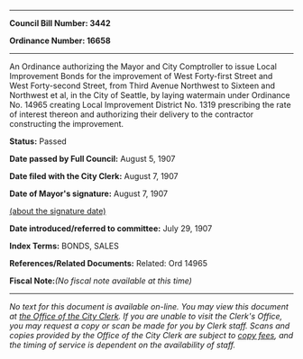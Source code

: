 

********

**Council Bill Number: 3442**
   
**Ordinance Number: 16658**
********

 An Ordinance authorizing the Mayor and City Comptroller to issue Local Improvement Bonds for the improvement of West Forty-first Street and West Forty-second Street, from Third Avenue Northwest to Sixteen and Northwest et al, in the City of Seattle, by laying watermain under Ordinance No. 14965 creating Local Improvement District No. 1319 prescribing the rate of interest thereon and authorizing their delivery to the contractor constructing the improvement.

**Status:** Passed
   
**Date passed by Full Council:** August 5, 1907
   
**Date filed with the City Clerk:** August 7, 1907
   
**Date of Mayor's signature:** August 7, 1907
   
[(about the signature date)](/~public/approvaldate.htm)
   
   
   
**Date introduced/referred to committee:** July 29, 1907
   
   
**Index Terms:** BONDS, SALES

**References/Related Documents:** Related: Ord 14965

**Fiscal Note:**_(No fiscal note available at this time)_
********

_No text for this document is available on-line. You may view this document at [the Office of the City Clerk](http://www.seattle.gov/leg/clerk/contactUs.htm). If you are unable to visit the Clerk's Office, you may request a copy or scan be made for you by Clerk staff. Scans and copies provided by the Office of the City Clerk are subject to [copy fees](http://clerk.seattle.gov/~public/clerkfees.htm), and the timing of service is dependent on the availability of staff._


